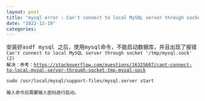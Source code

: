 ```yaml
---
layout: post
title: "mysql error : Can't connect to local MySQL server through socket '/tmp/mysql.sock' (2)"
date: "2022-12-19"
categories: 
---
```

<pre>
安装好asdf mysql 之后，使用mysql命令，不能启动数据库，并且出现了报错：
<code>Can&#39;t connect to local MySQL server through socket &#39;/tmp/mysql.sock&#39; (2)
解决：参考：<a href="https://stackoverflow.com/questions/16325607/cant-connect-to-local-mysql-server-through-socket-tmp-mysql-sock">https://stackoverflow.com/questions/16325607/cant-connect-to-local-mysql-server-through-socket-tmp-mysql-sock</a>
</code></pre>

<pre>
<code>sudo /usr/local/mysql/support-files/mysql.server start </code></pre>

<pre>
<code>输入命令后需要输入密码进行启动。

</code></pre>

